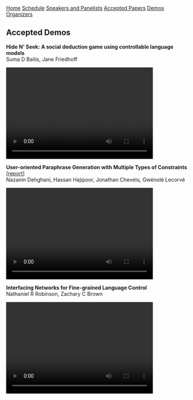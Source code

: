 <div class="header">
  <a href="https://ctrlgenworkshop.github.io/">Home</a>
  <a href="https://ctrlgenworkshop.github.io/schedule.html">Schedule</a>
  <a href="https://ctrlgenworkshop.github.io/speakers_panelists.html">Speakers and Panelists</a>
  <a href="https://ctrlgenworkshop.github.io/accepted_papers.html">Accepted Papers</a>
  <a class="active" href="https://ctrlgenworkshop.github.io/accepted_demos.html">Demos</a>
  <a href="https://ctrlgenworkshop.github.io/organizers.html">Organizers</a>
</div>

<head>
<meta http-equiv="Content-Type" content="text/html; charset=UTF-8">
  <meta name="viewport" content="“width=800”">
</head>

## Accepted Demos

**Hide N' Seek: A social deduction game using controllable language models**\
Suma D Bailis, Jane Friedhoff

<video width="400" height="250" controls>
  <source src="demos/neurips-demo-track-nov17-720p.mov">
Your browser does not support the video tag.
</video>

**User-oriented Paraphrase Generation with Multiple Types of Constraints** \[[report](demos/CtrlGenDemo/NeurIPS_2021_Demo.pdf)\]\
Nazanin Dehghani, Hassan Hajipoor, Jonathan Chevelu, Gwénolé Lecorvé

<video width="400" height="250" controls>
  <source src="demos/CtrlGenDemo/paraphrase_demo.mp4" type="video/mp4">
Your browser does not support the video tag.
</video>

**Interfacing Networks for Fine-grained Language Control**\
Nathaniel R Robinson, Zachary C Brown

<video width="400" height="250" controls>
  <source src="demos/Robinson_Brown_CtrlGen.mp4" type="video/mp4">
Your browser does not support the video tag.
</video>